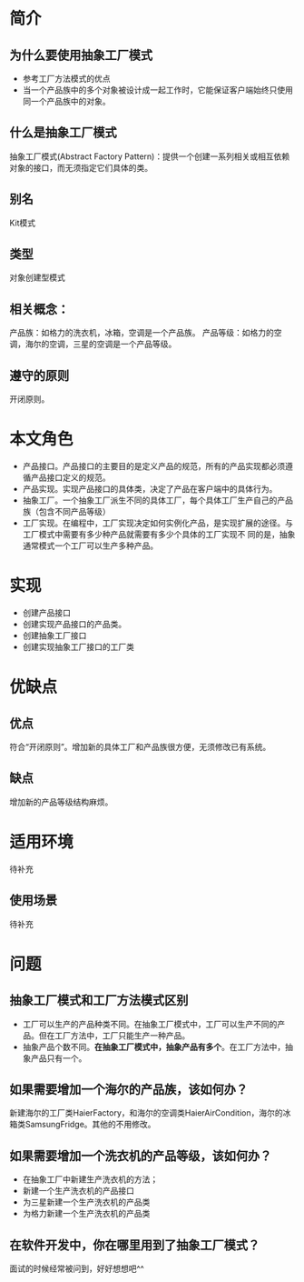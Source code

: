 # 简介
## 为什么要使用抽象工厂模式
- 参考工厂方法模式的优点
- 当一个产品族中的多个对象被设计成一起工作时，它能保证客户端始终只使用同一个产品族中的对象。
## 什么是抽象工厂模式
抽象工厂模式(Abstract Factory Pattern)：提供一个创建一系列相关或相互依赖对象的接口，而无须指定它们具体的类。
## 别名
Kit模式
## 类型
对象创建型模式
## 相关概念：
产品族：如格力的洗衣机，冰箱，空调是一个产品族。
产品等级：如格力的空调，海尔的空调，三星的空调是一个产品等级。
## 遵守的原则
开闭原则。
# 本文角色
- 产品接口。产品接口的主要目的是定义产品的规范，所有的产品实现都必须遵循产品接口定义的规范。
- 产品实现。实现产品接口的具体类，决定了产品在客户端中的具体行为。
- 抽象工厂。一个抽象工厂派生不同的具体工厂，每个具体工厂生产自己的产品族（包含不同产品等级）
- 工厂实现。在编程中，工厂实现决定如何实例化产品，是实现扩展的途径。与工厂模式中需要有多少种产品就需要有多少个具体的工厂实现不
    同的是，抽象通常模式一个工厂可以生产多种产品。
# 实现
- 创建产品接口
- 创建实现产品接口的产品类。
- 创建抽象工厂接口
- 创建实现抽象工厂接口的工厂类
# 优缺点
## 优点 
符合“开闭原则”。增加新的具体工厂和产品族很方便，无须修改已有系统。
## 缺点 
增加新的产品等级结构麻烦。
# 适用环境
待补充
## 使用场景
待补充
# 问题
## 抽象工厂模式和工厂方法模式区别
- 工厂可以生产的产品种类不同。在抽象工厂模式中，工厂可以生产不同的产品。但在工厂方法中，工厂只能生产一种产品。
- 抽象产品个数不同。**在抽象工厂模式中，抽象产品有多个**。在工厂方法中，抽象产品只有一个。
## 如果需要增加一个海尔的产品族，该如何办？
新建海尔的工厂类HaierFactory，和海尔的空调类HaierAirCondition，海尔的冰箱类SamsungFridge。其他的不用修改。
## 如果需要增加一个洗衣机的产品等级，该如何办？
- 在抽象工厂中新建生产洗衣机的方法；
- 新建一个生产洗衣机的产品接口
- 为三星新建一个生产洗衣机的产品类
- 为格力新建一个生产洗衣机的产品类
## 在软件开发中，你在哪里用到了抽象工厂模式？ 
面试的时候经常被问到，好好想想吧^^